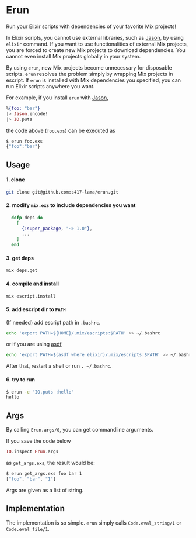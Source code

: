 # Erun

Run your Elixir scripts with dependencies of your favorite Mix projects!

In Elixir scripts, you cannot use external libraries, such as [Jason](https://github.com/michalmuskala/jason), by using `elixir` command.
If you want to use functionalities of external Mix projects, you are forced to create new Mix projects to download dependencies.
You cannot even install Mix projects globally in your system.

By using `erun`, new Mix projects become unnecessary for disposable scripts.
`erun` resolves the problem simply by wrapping Mix projects in escript.
If `erun` is installed with Mix dependencies you specified, you can run Elixir scripts anywhere you want.

For example, if you install `erun` with [Jason](https://github.com/michalmuskala/jason),
```elixir
%{foo: "bar"}
|> Jason.encode!
|> IO.puts
```
the code above (`foo.exs`) can be executed as
```sh
$ erun foo.exs
{"foo":"bar"}
```

## Usage

#### 1. clone
```sh
git clone git@github.com:s417-lama/erun.git
```

#### 2. modify `mix.exs` to include dependencies you want
```elixir
  defp deps do
    [
      {:super_package, "~> 1.0"},
      ...
    ]
  end
```

#### 3. get deps
```sh
mix deps.get
```

#### 4. compile and install
```sh
mix escript.install
```

#### 5. add escript dir to `PATH`
(If needed) add escript path in `.bashrc`.
```sh
echo 'export PATH=${HOME}/.mix/escripts:$PATH' >> ~/.bashrc
```
or if you are using [asdf](https://github.com/asdf-vm/asdf),
```sh
echo 'export PATH=$(asdf where elixir)/.mix/escripts:$PATH' >> ~/.bashrc
```
After that, restart a shell or run `. ~/.bashrc`.

#### 6. try to run
```sh
$ erun -e "IO.puts :hello"
hello
```

## Args

By calling `Erun.args/0`, you can get commandline arguments.

If you save the code below
```elixir
IO.inspect Erun.args
```
as `get_args.exs`, the result would be:
```sh
$ erun get_args.exs foo bar 1
["foo", "bar", "1"]
```
Args are given as a list of string.

## Implementation

The implementation is so simple.
`erun` simply calls `Code.eval_string/1` or `Code.eval_file/1`.

